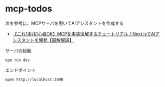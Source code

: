 # mcp-todos

次を参考に、MCPサーバを用いてAIアシスタントを作成する
- [【これ1本/初心者OK】MCPを実装理解するチュートリアル！Next.jsでAIアシスタントを開発【図解解説】](https://qiita.com/Sicut_study/items/e0fbbbf51cdd54d76b1a)

サーバの起動
```
npm run dev
```

エンドポイント
```
open http://localhost:3000
```

